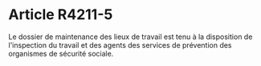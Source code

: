 # Article R4211-5

  
Le dossier de maintenance des lieux de travail est tenu à la disposition de l'inspection du travail et des agents des services de prévention des organismes de sécurité sociale.